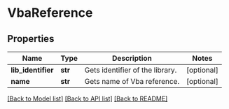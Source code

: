 # VbaReference

## Properties
Name | Type | Description | Notes
------------ | ------------- | ------------- | -------------
**lib_identifier** | **str** | Gets identifier of the library. | [optional] 
**name** | **str** | Gets name of Vba reference. | [optional] 

[[Back to Model list]](../README.md#documentation-for-models) [[Back to API list]](../README.md#documentation-for-api-endpoints) [[Back to README]](../README.md)


